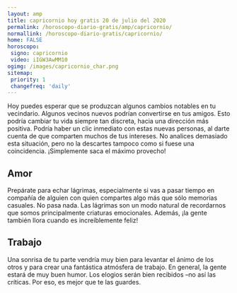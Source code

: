 ```yaml
---
layout: amp
title: capricornio hoy gratis 20 de julio del 2020 
permalink: /horoscopo-diario-gratis/amp/capricornio/
normallink: /horoscopo-diario-gratis/capricornio/
home: FALSE
horoscopo:
 signo: capricornio
 video: iIGW3AwMM10
ogimg: /images/capricornio_char.png
sitemap:
 priority: 1
 changefreq: 'daily'
---
```



Hoy puedes esperar que se produzcan algunos cambios notables en tu vecindario. Algunos vecinos nuevos podrían convertirse en tus amigos. Esto podría cambiar tu vida siempre tan discreta, hacia una dirección más positiva. Podría haber un clic inmediato con estas nuevas personas, al darte cuenta de que comparten muchos de tus intereses. No analices demasiado esta situación, pero no la descartes tampoco como si fuese una coincidencia. ¡Simplemente saca el máximo provecho!

## Amor

Prepárate para echar lágrimas, especialmente si vas a pasar tiempo en compañía de alguien con quien compartes algo más que sólo memorias casuales. No pasa nada. Las lágrimas son un modo natural de recordarnos que somos principalmente criaturas emocionales. Además, ¡la gente también llora cuando es increíblemente feliz!

## Trabajo

Una sonrisa de tu parte vendría muy bien para levantar el ánimo de los otros y para crear una fantástica atmósfera de trabajo. En general, la gente estará de muy buen humor. Los elogios serán bien recibidos –no así las críticas. Por eso, es mejor que te las guardes.